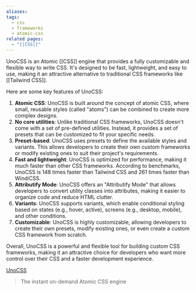 ```yaml
---
aliases: 
tags:
  - css
  - frameworks
  - atomic-css
related pages:
  - "[[CSS]]"
---
```

UnoCSS is an Atomic [[CSS]] engine that provides a fully customizable and flexible way to write CSS. It's designed to be fast, lightweight, and easy to use, making it an attractive alternative to traditional CSS frameworks like [[Tailwind CSS]].

Here are some key features of UnoCSS:

1. **Atomic CSS**: UnoCSS is built around the concept of atomic CSS, where small, reusable styles (called "atoms") can be combined to create more complex designs.
2. **No core utilities**: Unlike traditional CSS frameworks, UnoCSS doesn't come with a set of pre-defined utilities. Instead, it provides a set of presets that can be customized to fit your specific needs.
3. **Preset-based**: UnoCSS uses presets to define the available styles and variants. This allows developers to create their own custom frameworks or modify existing ones to suit their project's requirements.
4. **Fast and lightweight**: UnoCSS is optimized for performance, making it much faster than other CSS frameworks. According to benchmarks, UnoCSS is 148 times faster than Tailwind CSS and 261 times faster than WindiCSS.
5. **Attributify Mode**: UnoCSS offers an "Attributify Mode" that allows developers to convert utility classes into attributes, making it easier to organize code and reduce HTML clutter.
6. **Variants**: UnoCSS supports variants, which enable conditional styling based on states (e.g., hover, active), screens (e.g., desktop, mobile), and other conditions.
7. **Customizable**: UnoCSS is highly customizable, allowing developers to create their own presets, modify existing ones, or even create a custom CSS framework from scratch.

Overall, UnoCSS is a powerful and flexible tool for building custom CSS frameworks, making it an attractive choice for developers who want more control over their CSS and a faster development experience.

[UnoCSS](https://unocss.dev/)
> The instant on-demand Atomic CSS engine
